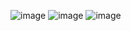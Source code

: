 

![image](https://github.com/user-attachments/assets/09b7d056-2de0-4692-a443-5a7a720e616f)
![image](https://github.com/user-attachments/assets/d68ae511-c24d-4d61-ba27-abf5bd2071b0)
![image](https://github.com/user-attachments/assets/5f1d66df-d93c-4686-b5e5-221f9d39fb5f)


